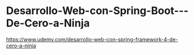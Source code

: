# Desarrollo-Web-con-Spring-Boot---De-Cero-a-Ninja
https://www.udemy.com/desarrollo-web-con-spring-framework-4-de-cero-a-ninja

